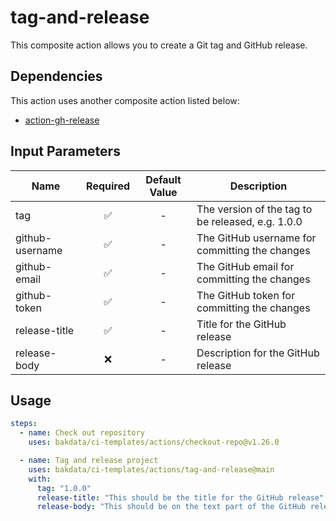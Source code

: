 # tag-and-release

This composite action allows you to create a Git tag and GitHub release.

## Dependencies

This action uses another composite action listed below:

- [action-gh-release](https://github.com/softprops/action-gh-release)

## Input Parameters

| Name            | Required | Default Value | Description                                       |
| --------------- | :------: | :-----------: | ------------------------------------------------- |
| tag             |    ✅    |       -       | The version of the tag to be released, e.g. 1.0.0 |
| github-username |    ✅    |       -       | The GitHub username for committing the changes    |
| github-email    |    ✅    |       -       | The GitHub email for committing the changes       |
| github-token    |    ✅    |       -       | The GitHub token for committing the changes       |
| release-title   |    ✅    |       -       | Title for the GitHub release                      |
| release-body    |    ❌    |       -       | Description for the GitHub release                |

## Usage

```yaml
steps:
  - name: Check out repository
    uses: bakdata/ci-templates/actions/checkout-repo@v1.26.0

  - name: Tag and release project
    uses: bakdata/ci-templates/actions/tag-and-release@main
    with:
      tag: "1.0.0"
      release-title: "This should be the title for the GitHub release"
      release-body: "This should be on the text part of the GitHub release"
```
